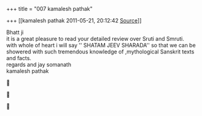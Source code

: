 +++
title = "007 kamalesh pathak"

+++
[[kamalesh pathak	2011-05-21, 20:12:42 [Source](https://groups.google.com/g/samskrita/c/dGP1MFRZYJI)]]



Bhatt ji  
it is a great pleasure to read your detailed review over Sruti and Smruti.  
with whole of heart i will say '' SHATAM JEEV SHARADA'' so that we can be showered with such tremendous knowledge of ,mythological Sanskrit texts and facts.  
regards and jay somanath  
kamalesh pathak  
  







